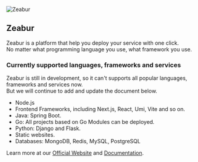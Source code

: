 ![Zeabur](https://i.imgur.com/nZMGeAx.png)

## Zeabur

Zeabur is a platform that help you deploy your service with one click.  
No matter what programming language you use, what framework you use.

### Currently supported languages, frameworks and services

Zeabur is still in development, so it can't supports all popular languages, frameworks and services now.  
But we will continue to add and update the document below.

- Node.js
- Frontend Frameworks, including Next.js, React, Umi, Vite and so on.
- Java: Spring Boot.
- Go: All projects based on Go Modules can be deployed.
- Python: Django and Flask.
- Static websites.
- Databases: MongoDB, Redis, MySQL, PostgreSQL

Learn more at our [Official Website](https://zeabur.com/home/) and [Documentation](https://docs.zeabur.com).

